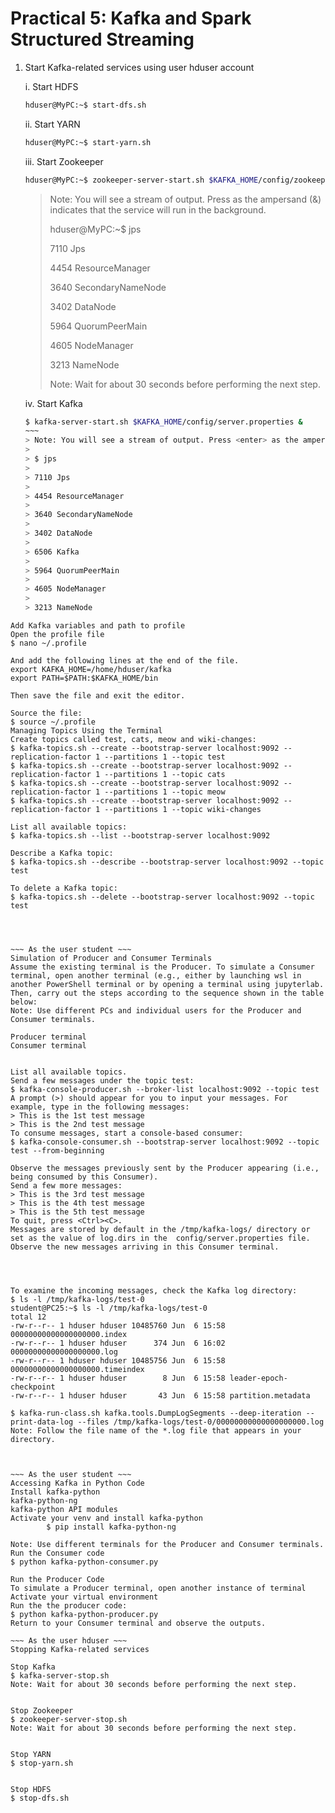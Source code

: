 # Practical 5: Kafka and Spark Structured Streaming

1. Start Kafka-related services using user hduser account

   i. Start HDFS
      ~~~bash
      hduser@MyPC:~$ start-dfs.sh
      ~~~

   ii. Start YARN
      ~~~~bash
      hduser@MyPC:~$ start-yarn.sh
      ~~~~

   iii. Start Zookeeper
      ~~~bash
      hduser@MyPC:~$ zookeeper-server-start.sh $KAFKA_HOME/config/zookeeper.properties &
      ~~~
      > Note: You will see a stream of output. Press <enter> as the ampersand (&) indicates that the service will run in the background.
      > 
      > hduser@MyPC:~$ jps
      >                                       
      > 7110 Jps
      > 
      > 4454 ResourceManager
      > 
      > 3640 SecondaryNameNode
      > 
      > 3402 DataNode
      > 
      > 5964 QuorumPeerMain
      > 
      > 4605 NodeManager
      > 
      > 3213 NameNode
      > 
      > Note: Wait for about 30 seconds before performing the next step.

   iv. Start Kafka
      ~~~~bash
      $ kafka-server-start.sh $KAFKA_HOME/config/server.properties &
      ~~~
      > Note: You will see a stream of output. Press <enter> as the ampersand (&) indicates that the service will run in the background.
      >
      > $ jps
      >
      > 7110 Jps
      >
      > 4454 ResourceManager
      >
      > 3640 SecondaryNameNode
      >
      > 3402 DataNode
      >
      > 6506 Kafka
      >
      > 5964 QuorumPeerMain
      >
      > 4605 NodeManager
      >
      > 3213 NameNode  

~~~ As the user student ~~~ 
Add Kafka variables and path to profile
Open the profile file
$ nano ~/.profile

And add the following lines at the end of the file.
export KAFKA_HOME=/home/hduser/kafka
export PATH=$PATH:$KAFKA_HOME/bin

Then save the file and exit the editor.

Source the file:
$ source ~/.profile
Managing Topics Using the Terminal
Create topics called test, cats, meow and wiki-changes:
$ kafka-topics.sh --create --bootstrap-server localhost:9092 --replication-factor 1 --partitions 1 --topic test
$ kafka-topics.sh --create --bootstrap-server localhost:9092 --replication-factor 1 --partitions 1 --topic cats
$ kafka-topics.sh --create --bootstrap-server localhost:9092 --replication-factor 1 --partitions 1 --topic meow
$ kafka-topics.sh --create --bootstrap-server localhost:9092 --replication-factor 1 --partitions 1 --topic wiki-changes

List all available topics:
$ kafka-topics.sh --list --bootstrap-server localhost:9092

Describe a Kafka topic:
$ kafka-topics.sh --describe --bootstrap-server localhost:9092 --topic test

To delete a Kafka topic:
$ kafka-topics.sh --delete --bootstrap-server localhost:9092 --topic test




~~~ As the user student ~~~ 
Simulation of Producer and Consumer Terminals
Assume the existing terminal is the Producer. To simulate a Consumer terminal, open another terminal (e.g., either by launching wsl in another PowerShell terminal or by opening a terminal using jupyterlab. Then, carry out the steps according to the sequence shown in the table below:
Note: Use different PCs and individual users for the Producer and Consumer terminals.

Producer terminal
Consumer terminal


List all available topics.
Send a few messages under the topic test:
$ kafka-console-producer.sh --broker-list localhost:9092 --topic test
A prompt (>) should appear for you to input your messages. For example, type in the following messages:
> This is the 1st test message
> This is the 2nd test message
To consume messages, start a console-based consumer:
$ kafka-console-consumer.sh --bootstrap-server localhost:9092 --topic test --from-beginning

Observe the messages previously sent by the Producer appearing (i.e., being consumed by this Consumer).
Send a few more messages:
> This is the 3rd test message
> This is the 4th test message 
> This is the 5th test message 
To quit, press <Ctrl><C>.
Messages are stored by default in the /tmp/kafka-logs/ directory or set as the value of log.dirs in the  config/server.properties file.
Observe the new messages arriving in this Consumer terminal.




To examine the incoming messages, check the Kafka log directory:
$ ls -l /tmp/kafka-logs/test-0
student@PC25:~$ ls -l /tmp/kafka-logs/test-0
total 12
-rw-r--r-- 1 hduser hduser 10485760 Jun  6 15:58 00000000000000000000.index
-rw-r--r-- 1 hduser hduser      374 Jun  6 16:02 00000000000000000000.log
-rw-r--r-- 1 hduser hduser 10485756 Jun  6 15:58 00000000000000000000.timeindex
-rw-r--r-- 1 hduser hduser        8 Jun  6 15:58 leader-epoch-checkpoint
-rw-r--r-- 1 hduser hduser       43 Jun  6 15:58 partition.metadata

$ kafka-run-class.sh kafka.tools.DumpLogSegments --deep-iteration --print-data-log --files /tmp/kafka-logs/test-0/00000000000000000000.log
Note: Follow the file name of the *.log file that appears in your directory.



~~~ As the user student ~~~ 
Accessing Kafka in Python Code
Install kafka-python 
kafka-python-ng
kafka-python API modules
Activate your venv and install kafka-python
 		$ pip install kafka-python-ng

Note: Use different terminals for the Producer and Consumer terminals.
Run the Consumer code
$ python kafka-python-consumer.py

Run the Producer Code
To simulate a Producer terminal, open another instance of terminal
Activate your virtual environment
Run the the producer code:
$ python kafka-python-producer.py
Return to your Consumer terminal and observe the outputs.

~~~ As the user hduser ~~~
Stopping Kafka-related services

Stop Kafka
$ kafka-server-stop.sh
Note: Wait for about 30 seconds before performing the next step.


Stop Zookeeper
$ zookeeper-server-stop.sh
Note: Wait for about 30 seconds before performing the next step.


Stop YARN
$ stop-yarn.sh


Stop HDFS
$ stop-dfs.sh
